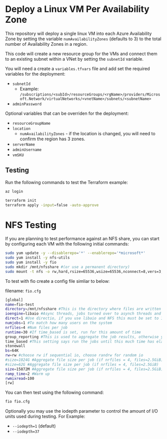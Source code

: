 # Deploy a Linux VM Per Availability Zone

This repository will deploy a single linux VM into each Azure Availability Zone by setting the variable `numAvailabilityZones` (defaults to 3) to the total number of Availability Zones in a region.

This code will create a new resource group for the VMs and connect them to an existing subnet within a VNet by setting the `subnetId` variable.

You will need a create a `variables.tfvars` file and add set the required variables for the deployment:
-  `subnetId`
    - Example: `/subscriptions/<subId>/resourceGroups/<rgName>/providers/Microsoft.Network/virtualNetworks/<vnetName>/subnets/<subnetName>`
-  `adminPassword`

Optional variables that can be overriden for the deployment:
-  `resourceGroupName`
-  `location`
    - `numAvailabilityZones` - if the location is changed, you will need to confirm the region has 3 zones.
-  `serverName`
-  `adminUsername`
-  `vmSKU`

## Testing
Run the following commands to test the Terraform example:
```bash
az login

terraform init 
terraform apply -input=false -auto-approve
```

# NFS Testing

If you are planning to test performance against an NFS share, you can start by configuring each VM with the following initial commands:

```bash
sudo yum update -y --disablerepo='*' --enablerepo='*microsoft*'
sudo yum install -y nfs-utils
sudo yum install -y fio
sudo mkdir /mnt/nfsshare #(or use a permanent directory)
sudo mount -t nfs -o rw,hard,rsize=65536,wsize=65536,nconnect=8,vers=3,tcp 10.0.1.1:/nfssharename /mnt/nfsshare
```
To test with fio create a config file simliar to below:

filename: `fio.cfg`
```bash
[global]
name=fio-test
directory=/mnt/nfsshare #This is the directory where files are written
ioengine=libaio #Async threads, jobs turned over to asynch threads and core moves on
direct=1 #Use directio, if you use libaio and NFS this must be set to 1 enabling directio
numjobs=1 #To match how many users on the system
nrfiles=4 #Num files per job
runtime=30 #If time_based is set, run for this amount of time
group_reporting #This is used to aggregate the job results, otherwise you have lots of data to parse
time_based #This setting says run the jobs until this much time has elapsed
stonewall
bs=64K
rw=rw #choose rw if sequential io, choose randrw for random io
#size=1024G #Aggregate file size per job (if nrfiles = 4, files=2.5GiB)
#size=62G #Aggregate file size per job (if nrfiles = 4, files=2.5GiB)
size=15872M #Aggregate file size per job (if nrfiles = 4, files=2.5GiB)
ramp_time=2 #Warm up
rwmixread=100
[rw]
```

You can then test using the following command:
```bash
fio fio.cfg
```

Optionally you may use the iodepth parameter to control the amount of I/O units used during testing. For Example:
-  `--iodepth=1` (default)
-  `--iodepth=37`
